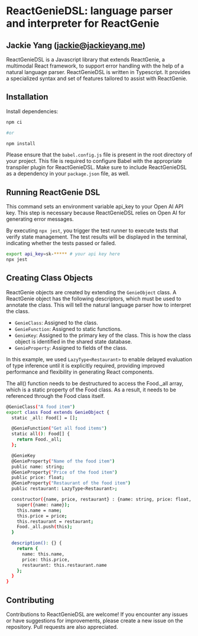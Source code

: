 ReactGenieDSL: language parser and interpreter for ReactGenie
=========================================================
Jackie Yang (jackie@jackieyang.me)
----------------------------------

ReactGenieDSL is a Javascript library that extends ReactGenie, a multimodal React framework, to support error handling 
with the help of a natural language parser. ReactGenieDSL is written in Typescript. It provides a specialized syntax and 
set of features tailored to assist with ReactGenie. 

## Installation
Install dependencies:
```bash
npm ci

#or 

npm install
```
Please ensure that the `babel.config.js` file is present in the root directory of your project. This file is required
to configure Babel with the appropriate transpiler plugin for ReactGenieDSL. Make sure to include ReactGenieDSL as a
dependency in your `package.json` file, as well.


## Running ReactGenie DSL
This command sets an environment variable api_key to your Open AI API key. This step is necessary because ReactGenieDSL 
relies on Open AI for generating error messages.

By executing `npx jest`, you trigger the test runner to execute tests that verify state management. The test results 
will be displayed in the terminal, indicating whether the tests passed or failed.

```bash
export api_key=sk-***** # your api key here
npx jest
```

## Creating Class Objects
ReactGenie objects are created by extending the `GenieObject` class. A ReactGenie object has the following descriptors,
which must be used to annotate the class. This will tell the natural language parser how to interpret the class.
- `GenieClass`: Assigned to the class. 
- `GenieFunction`: Assigned to static functions.
- `GenieKey`: Assigned to the primary key of the class. This is how the class object is identified in the shared state database.
- `GenieProperty`: Assigned to fields of the class.

In this example, we used `LazyType<Restaurant>` to enable delayed evaluation of type inference until it is explicitly 
required, providing improved performance and flexibility in generating React components.

The all() function needs to be destructured to access the Food._all array, which is a static property of the Food class.
As a result, it needs to be referenced through the Food class itself.

```bash
@GenieClass("A food item")
export class Food extends GenieObject {
  static _all: Food[] = [];

  @GenieFunction("Get all food items")
  static all(): Food[] {
    return Food._all;
  };

  @GenieKey
  @GenieProperty("Name of the food item")
  public name: string;
  @GenieProperty("Price of the food item")
  public price: float;
  @GenieProperty("Restaurant of the food item")
  public restaurant: LazyType<Restaurant>;

  constructor({name, price, restaurant} : {name: string, price: float, restaurant: LazyType<Restaurant>}) {
    super({name: name});
    this.name = name;
    this.price = price;
    this.restaurant = restaurant;
    Food._all.push(this);
  }

  description(): {} {
    return {
      name: this.name,
      price: this.price,
      restaurant: this.restaurant.name
    };
  }
}
```

## Contributing
Contributions to ReactGenieDSL are welcome! If you encounter any issues or have suggestions for improvements, please 
create a new issue on the repository. Pull requests are also appreciated.
